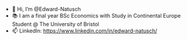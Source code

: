 - 👋 Hi, I’m @Edward-Natusch
- 📚 I am a final year BSc Economics with Study in Continental Europe Student @ The University of Bristol 
- 📫 LinkedIn: https://www.linkedin.com/in/edward-natusch/

<!---
Edward-Natusch/Edward-Natusch is a ✨ special ✨ repository because its `README.md` (this file) appears on your GitHub profile.
You can click the Preview link to take a look at your changes.
--->
